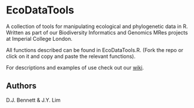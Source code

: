 EcoDataTools
============

A collection of tools for manipulating ecological and phylogenetic data in R. Written as part of our Biodiversity Informatics and Genomics MRes projects at Imperial College London.

All functions described can be found in EcoDataTools.R. (Fork the repo or click on it and copy and paste the relevant functions).

For descriptions and examples of use check out our [wiki](https://github.com/DomBennett/EcoDataTools/wiki).

Authors
-------------------------
D.J. Bennett & J.Y. Lim